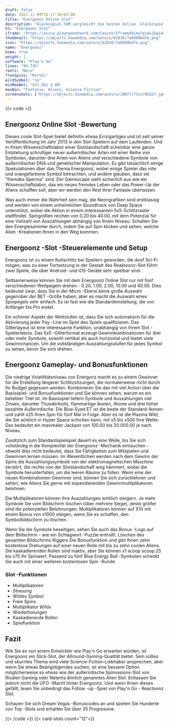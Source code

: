 ```yaml
---
draft: false
date: 2022-11-09T16:17:38+03:00
title: "Energoonz Online Slot"
description: "Glücksspiel.COM vergleicht die besten Online -Glücksspiel -Sites und -spiele der Kanada.  Unabhängige Produktbewertungen und exklusive Anmeldeangebote. Jetzt spielen!"
h1: "Energoonz Slot"
iframe: "https://asccw.playngonetwork.com/Casino/IframedView?pid=2&gid=energoonz&lang=en_US&practice=1&channel=desktop&div=flashobject&width=100%25&height=100%25&user=&password=&ctx=&demo=2&brand=&lobby=&rccurrentsessiontime=0&rcintervaltime=0&rcaccounthistoryurl=&rccontinueurl=&rcexiturl=&rchistoryurlmode=&autoplaylimits=0&autoplayreset=0&callback=flashCallback&rcmga=&resourcelevel=0&hasjackpots=False&country=&pauseplay=&playlimit=&selftest=&sessiontime=&coreweburl=https://asccw.playngonetwork.com/&showpoweredby=True"
thumbnail: "https://objects.kaxmedia.com/auto/o/62839/7a0d89b4fe.png"
icon: "https://objects.kaxmedia.com/auto/o/62839/7a0d89b4fe.png"
name: "Energoonz"
home: true
weight: 1
software: "Play'n Go"
lines: "96.73%"
reels: "Nein"
freeSpins: "Mittel"
wildSymbol: "Ja"
minMaxBet: "411.561 $.00"
maxWin: "Fantasie, Aliens, Science-Fiction"
screenshots: ["https://objects.kaxmedia.com/auto/o/19077/73ce785d1f.jpeg"]
---
```


{{< code >}}<h2>Energoonz Online Slot -Bewertung</h2><p>Dieses coole Slot-Spiel bietet definitiv etwas Einzigartiges und ist seit seiner Veröffentlichung im Jahr 2013 in den Slot-Spielern auf dem Laufenden. Und in ihrem Wissenschaftslabor einer Slotslandschaft scheinbar eine ganze Entstehung schrulliger neuer außerirdischer Arten mit einer Reihe von Symbolen, darunter drei Arten von Aliens und verschiedene Symbole von außerirdischer DNA und genetischer Manipulation. Es gibt tatsächlich einige Spekulationen über das Thema Energoonz, wobei einige Spieler das rote und orangefarbene Symbol betrachten, und andere glauben, dass sie "fremdes Sperma" sind. Der Gamescape sieht sicherlich aus wie ein Wissenschaftslabor, das ein neues fremdes Leben oder das Power-Up der Aliens schaffen soll, aber wir werden den Rest Ihrer Fantasie überlassen.</p><p>Was auch immer die Wahrheit sein mag, die Neongrafiken sind erstklassig und werden von einem unheimlichen Soundtrack von Deep Space unterstützt, wobei die Aktion in einem interessanten 5x5-Schlitzraster stattfindet. Spingrößen reichen von 0.20 bis 40.00, mit dem Potenzial für eine Vielzahl von Auszahlungen abhängig von Ihrem Niveau. Schalten Sie den Energiesammler durch, indem Sie auf Spin klicken und sehen, welche Alien -Kreationen Ihnen in den Weg kommen.</p><h2>Energoonz -Slot -Steuerelemente und Setup</h2><p>Energoonz ist zu einem Kultschlitz bei Spielern geworden, die doof Sci-Fi mögen, was zu einer Fortsetzung in der Gestalt des Reaktoonz-Slot führt: zwei Spiele, die über Android- und iOS-Geräte sehr spielbar sind.</p><p>Seltsamerweise können Sie mit dem Energoonz Online Slot nur mit fünf verschiedenen Wettpegeln drehen - 0.20, 1.00, 2.00, 10.00 und 40.00. Dies bedeutet zwar, dass Sie in der Micro -Ebene keine große Auswahl gegenüber der BET -Größe haben, aber es macht die Auswahl eines Spinpegels sehr einfach. Es ist fast wie die Standardeinstellung, die von Anfänger bis Pro endet.</p><p>Ein schöner Aspekt der Wettstufen ist, dass Sie sich automatisch für die Aktivierung jeder Pay -Line im Spiel des Spiels qualifizieren. Das Gitterlayout ist eine interessante Funktion, unabhängig von Ihrem Slot -Spielerlebnis. Das 5x5 -Gitterformat erzeugt Gewinnkombinationen für drei oder mehr Symbole, sowohl vertikal als auch horizontal und bietet viele Gewinnchancen. Um die vollständigen Auszahlungsstufen für jedes Symbol zu sehen, bevor Sie sich drehen.</p><h2>Energoonz Gameplay- und Bonusfunktionen</h2><p>Die niedrige Volatilitätsniveau von Energonz macht es zu einem Gewinner für die Erstellung längerer Schlitzsitzungen, die normalerweise nicht durch Ihr Budget gegessen werden. Kombinieren Sie das mit viel Action über die Basisspiel- und Bonusfunktionen und Sie können sehen, warum es ein beliebter Titel ist. Im Basisspiel liefern Symbole und Auszahlungen viel Zinsen, darunter Thunderbolts, flammartige Ikonen, Atome und drei höher bezahlte Außerirdische. Die Blue-Eyed ET ist die beste der Standard-Ikonen und zahlt x25 Ihren Spin für fünf Mal in Folge. Aber es ist die Plazma Wild, die Sie wirklich in Hyper Space schicken kann, mit x5 bis x500 Ihre Wette: Das bedeutet ein maximaler Jackpot von 100.00 bis 20.000.00 je nach Niveau.</p><p>Zusätzlich zum Standardspielspiel dauert es eine Weile, bis Sie sich vollständig in die Komplexität der Energoonz -Mechanik eintauchen - obwohl dies nicht bedeutet, dass Sie Fähigkeiten zum Mitspielen und Gewinnen lernen müssen. Im Wesentlichen werden nach dem Gewinn der Spins die Auszahlungssymbole von der elektromagnetischen Maschine zerstört, die rechts von der Slotslandschaft weg hämmert, wobei die Symbole herunterfallen, um die leeren Räume zu füllen. Wenn eine der neuen Kombinationen Gewinner sind, können Sie sich zurücklehnen und sehen, wie Aliens Sie gerne mit expandierenden Gewinnmultiplikatoren belohnen.</p><p>Die Multiplikatoren können Ihre Auszahlungen wirklich steigern. Je mehr Symbole Sie vom Bildschirm löschen (über mehrere Siege), desto größer sind die potenziellen Belohnungen. Multiplikatoren können auf X10 mit einem Bonus von x1000 steigen, wenn Sie es schaffen, den Symbolbildschirm zu löschen.</p><p>Wenn Sie die Symbole beseitigen, sehen Sie auch das Bonus -Logo auf dem Bildschirm - wie ein Schlagwort -Puzzle enthüllt. Löschen des gesamten Bildschirms Riggers Die Bonusfunktion und gibt Ihnen zehn kostenlose Drehungen auf einer neuen Rolle mit bis zu zehn coolen Aliens. Die kaskadierenden Rollen sind inaktiv, aber Sie können x1 scoop scoop.25 bis x75 Ihr Spinwert. Passend zu fünf Blue Energy Ball -Symbolen schenkt Sie auch mit einer weiteren kostenlosen Spin -Runde.</p><h3>
Slot -Funktionen</h3><ul>
<li></span>
Multiplikatoren</li>
<li></span>
Streuung</li>
<li></span>
Wildes Symbol</li>
<li></span>
Freie Spins</li>
<li></span>
Multiplikator Wilds</li>
<li></span>
Wiederholungen</li>
<li></span>
Kaskadierende Rollen</li>
<li></span>
Spielfunktion</li></ul><h2>Fazit</h2><p>Wie Sie es von einem Entwickler wie Play'n Go erwarten würden, ist Energoonz ein Slick-Slot, der Allround-Gaming-Qualität bietet. Sein süßes und skurriles Thema wird viele Science-Fiction-Liebhaber ansprechen, aber wenn Sie etwas Beängstigendes suchen, ist eine bessere Option möglicherweise so etwas wie der außerirdische Spinvasions-Slot von Rivalen Gaming oder Netents ähnlich genanntes Alien Slot. Entlassen Sie jedoch nicht die UFO -Macht hinter Energoonz. Und wenn Ihnen dieses gefällt, lesen Sie unbedingt das Follow -up -Spiel von Play'n Go - Reactoonz Slot.</p><p>
Schauen Sie sich Dream Vegas -Bonuscodes an und spielen Sie Hunderte von Top -Slots und erhalten Sie über 35 Progressive.</p>{{< /code >}}
{{< card-slots count="12">}}